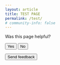 ```yaml
---
layout: article
title: TEST PAGE
permalink: /test/
# community-info: false
---
```


<P>Was this page helpful?</p>

<form name="docs-feedback" method="POST" data-netlify="true">

<div>

  <input type="hidden" id="page-title" name="page-title" value="{{page.title}}">
  <input type="hidden" id="page-url" name="page-url" value='{{site.baseurl | append: "/" | append: page.url}}'>

  <button id="feedback-positive" type="button" value="feedback-positive">Yes</button>
  <button id="feedback-negative" type="button" value="feedback-negative">No</button>

  <button type="submit">Send feedback</button>

</div>

</form>
